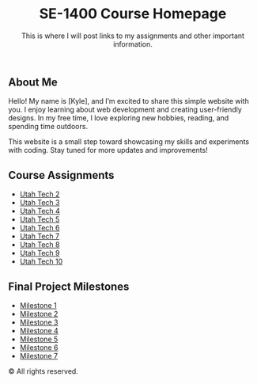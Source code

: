 <head>
<body>
    <header>
        <h1>SE-1400 Course Homepage</h1>
        <p>This is where I will post links to my assignments and other important information.</p>
    </header>
    <section>
        <h2>About Me</h2>
        <p>Hello! My name is [Kyle], and I’m excited to share this simple website with you. I enjoy learning about web development and creating user-friendly designs. In my free time, I love exploring new hobbies, reading, and spending time outdoors.</p>
        <p>This website is a small step toward showcasing my skills and experiments with coding. Stay tuned for more updates and improvements!</p>
    </section>
    <section>
        <h2>Course Assignments</h2>
        <ul>
          <li><a href="utahtech2/index.html">Utah Tech 2</a></li>
          <li><a href="utahtech3/index.html">Utah Tech 3</a></li>
          <li><a href="utahtech4/index.html">Utah Tech 4</a></li>
          <li><a href="utahtech5/index.html">Utah Tech 5</a></li>
          <li><a href="utahtech6/index.html">Utah Tech 6</a></li>
          <li><a href="utahtech7/index.html">Utah Tech 7</a></li>
          <li><a href="utahtech8/index.html">Utah Tech 8</a></li>
          <li><a href="utahtech9/index.html">Utah Tech 9</a></li>
          <li><a href="utahtech10/index.html">Utah Tech 10</a></li>
      </ul>
      <h2>Final Project Milestones</h2>
      <ul>
          <li><a href="milestone1/index.html">Milestone 1</a></li>
          <li><a href="https://www.figma.com/design/">Milestone 2</a></li>
          <li><a href="milestone3/index.html">Milestone 3</a></li>
          <li><a href="milestone4/index.html">Milestone 4</a></li>
          <li><a href="milestone5/index.html">Milestone 5</a></li>
          <li><a href="milestone6/index.html">Milestone 6</a></li>
          <li><a href="milestone7/index.html">Milestone 7</a></li>
        </ul>
    </section>
    <footer>
        <p>&copy; <span id="currentYear"></span> All rights reserved.</p>
    </footer>
    <script>
        document.getElementById('currentYear').textContent = new Date().getFullYear();
    </script>
</body>


